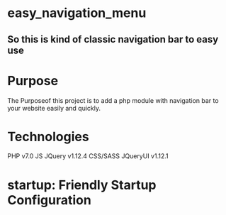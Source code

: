 # easy_navigation_menu
## So this is kind of classic navigation bar to easy use

# Purpose
The Purposeof this project is to add a php module with navigation bar 
    to your website easily and quickly.

# Technologies
PHP    v7.0
JS
JQuery    v1.12.4 
CSS/SASS
JQueryUI    v1.12.1

# startup: Friendly Startup Configuration
